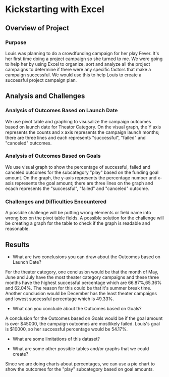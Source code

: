 # Kickstarting with Excel

## Overview of Project

### Purpose
Louis was planning to do a crowdfunding campaign for her play Fever. It's her first time doing a project campaign so she turned to me. We were going to help her by using Excel to organize, sort and analyze all the project campaigns to determine if there were any specific factors that make a campaign successful. We would use this to help Louis to create a successful project campaign plan.
## Analysis and Challenges

### Analysis of Outcomes Based on Launch Date
We use pivot table and graphing to visusalize the campaign outcomes based on launch date for Theator Category. On the visual graph, the Y axis represents the counts and x axis represents the campaign launch months; there are three lines and each represents "successful", "failed" and "canceled" outcomes. 
### Analysis of Outcomes Based on Goals
We use visual graph to show the percentage of successful, failed and canceled outcomes for the subcategory "play" based on the funding goal amount. On the graph, the y-axis represents the percentage number and x-axis represents the goal amount; there are three lines on the graph and ecach represents the "successful", "failed" and "canceled" outcome.
### Challenges and Difficulties Encountered
A possible challenge will be putting wrong elements or field name into wrong box on the pivot table fields. A possible solution for the challenge will be creating a graph for the table to check if the graph is readable and reasonable.
## Results

- What are two conclusions you can draw about the Outcomes based on Launch Date?

For the theater category, one conclusion would be that the month of May, June and July have the most theater category campaigns and these three months have the highest successful percentage which are 66.87%,65.36% and 62.04%. The reason for this could be that it's summer break time. Another conclusion would be December has the least theater campaigns and lowest successful percentage which is 49.33%.


- What can you conclude about the Outcomes based on Goals?

A conclusion for the Outcomes based on Goals would be if the goal amount is over $45000, the campaign outcomes are mostlikely failed. Louis's goal is $10000, so her successful percentage would be 54.17%.


- What are some limitations of this dataset?





- What are some other possible tables and/or graphs that we could create?

Since we are doing charts about percentages, we can use a pie chart to show the outcomes for the "play" subcategory based on goal amounts.
